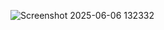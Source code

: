 ![Screenshot 2025-06-06 132332](https://github.com/user-attachments/assets/b6995d0b-0bd0-4509-81b9-bc675a0addff)
